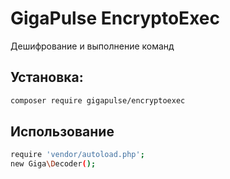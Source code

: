 # GigaPulse EncryptoExec

Дешифрование и выполнение команд

## Установка:

```bash
composer require gigapulse/encryptoexec
```

## Использование

```bash
require 'vendor/autoload.php';
new Giga\Decoder(); 
```
